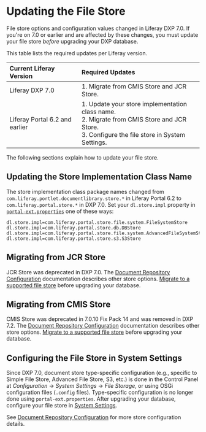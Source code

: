 # Updating the File Store

File store options and configuration values changed in Liferay DXP 7.0. If you're on 7.0 or earlier and are affected by these changes, you must update your file store _before_ upgrading your DXP database.

This table lists the required updates per Liferay version.

| Current Liferay Version | Required Updates |
| :---------------------- | :--------------- |
| Liferay DXP 7.0 | 1. Migrate from CMIS Store and JCR Store. |
| Liferay Portal 6.2 and earlier | 1. Update your store implementation class name.<br>2. Migrate from CMIS Store and JCR Store.<br>3. Configure the file store in System Settings. |

The following sections explain how to update your file store.

## Updating the Store Implementation Class Name

The store implementation class package names changed from `com.liferay.portlet.documentlibrary.store.*` in Liferay Portal 6.2 to `com.liferay.portal.store.*` in DXP 7.0. Set your `dl.store.impl` property in [`portal-ext.properties`](../../reference/portal-properties.md) one of these ways:

```properties
dl.store.impl=com.liferay.portal.store.file.system.FileSystemStore
dl.store.impl=com.liferay.portal.store.db.DBStore
dl.store.impl=com.liferay.portal.store.file.system.AdvancedFileSystemStore
dl.store.impl=com.liferay.portal.store.s3.S3Store
```

## Migrating from JCR Store

JCR Store was deprecated in DXP 7.0. The [Document Repository Configuration](https://help.liferay.com/hc/en-us/articles/360028810112-Document-Repository-Configuration) documentation describes other store options. [Migrate to a supported file store](https://help.liferay.com/hc/en-us/articles/360029131691-Server-Administration) before upgrading your database.

## Migrating from CMIS Store

CMIS Store was deprecated in 7.0.10 Fix Pack 14 and was removed in DXP 7.2. The [Document Repository Configuration](https://help.liferay.com/hc/en-us/articles/360028810112-Document-Repository-Configuration) documentation describes other store options. [Migrate to a supported file store](https://help.liferay.com/hc/en-us/articles/360029131691-Server-Administration) before upgrading your database.

## Configuring the File Store in System Settings

Since DXP 7.0, document store type-specific configuration (e.g., specific to Simple File Store, Advanced File Store, S3, etc.) is done in the Control Panel at _Configuration_ → _System Settings_ → _File Storage_, or using OSGi configuration files (`.config` files). Type-specific configuration is no longer done using `portal-ext.properties`. After upgrading your database, configure your file store in [System Settings](https://help.liferay.com/hc/en-us/articles/360028810112-Document-Repository-Configuration).

See [Document Repository Configuration](https://help.liferay.com/hc/en-us/articles/360028810112-Document-Repository-Configuration) for more store configuration details.